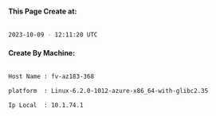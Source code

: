
   
#### This Page Create at:

```bash

2023-10-09 - 12:11:20 UTC

```

#### Create By Machine:

```bash

Host Name : fv-az183-368

platform  : Linux-6.2.0-1012-azure-x86_64-with-glibc2.35

Ip Local  : 10.1.74.1

```

